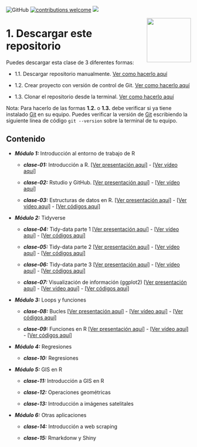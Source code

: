 ![GitHub](https://img.shields.io/github/license/taller-R/taller_r-202102) [![contributions welcome](https://img.shields.io/badge/contributions-welcome-brightgreen.svg?style=flat)](https://github.com/taller-R/taller_r-202102/issues) ![](https://img.shields.io/github/followers/taller-R?style=social)

<img src="https://avatars0.githubusercontent.com/u/69440432?s=400&u=96b3e58c713578b563d5c3d3c259f34965ac8e33&v=4" align="right" width=120 height=120 alt="" />

# 1. Descargar este repositorio

Puedes descargar esta clase de 3 diferentes formas:

- 1.1. Descargar repositorio manualmente. [Ver como hacerlo aquí](https://raw.githubusercontent.com/taller-R/clase_1/master/help/pics/download.gif)

- 1.2. Crear proyecto con versión de control de Git. [Ver como hacerlo aquí](https://raw.githubusercontent.com/taller-R/clase_1/master/help/pics/crear_proyecto.gif)

- 1.3. Clonar el repositorio desde la terminal. [Ver como hacerlo aquí](https://github.com/taller-R/Clase_1/blob/master/help/pics/terminal.gif)

Nota: Para hacerlo de las formas **1.2.** o **1.3.** debe verificar si ya tiene instalado [Git](https://git-scm.com/downloads) en su equipo. Puedes verificar la versión de [Git](https://git-scm.com/downloads) escribiendo la siguiente línea de código `git --version` sobre la terminal de tu equipo.

## Contenido

* ***Módulo 1:*** Introducción al entorno de trabajo de R

  + ***clase-01:*** Introducción a R. [[Ver presentación aquí]](https://lectures-r.gitlab.io/lecture_1/#/) - [[Ver vídeo aquí]](https://uniandes.sharepoint.com/sites/Section_20212029291/Documentos%20compartidos/General/Recordings/Clase%201-20210811_170740-Grabaci%C3%B3n%20de%20la%20reuni%C3%B3n.mp4?web=1)

  + ***clase-02:*** Rstudio y GitHub. [[Ver presentación aquí]](https://lectures-r.gitlab.io/lecture_2/#/) - [[Ver vídeo aquí]]()
  
  + ***clase-03:*** Estructuras de datos en R. [[Ver presentación aquí]](https://lectures-r.gitlab.io/lecture_3/#/) - [[Ver vídeo aquí]]() - [[Ver códigos aquí]](https://github.com/taller-R/data_r/tree/master/data_3)
  
* ***Módulo 2:*** Tidyverse

  + ***clase-04:*** Tidy-data parte 1 [[Ver presentación aquí]](https://lectures-r.gitlab.io/lecture_4/#/) - [[Ver vídeo aquí]]() - [[Ver códigos aquí]](https://github.com/taller-R/data_r/tree/master/data_4)

  + ***clase-05:*** Tidy-data parte 2 [[Ver presentación aquí]](https://lectures-r.gitlab.io/lecture_5/#/) - [[Ver vídeo aquí]]() - [[Ver códigos aquí]](https://github.com/taller-R/data_r/tree/master/data_5)

  + ***clase-06:*** Tidy-data parte 3 [[Ver presentación aquí]](https://lectures-r.gitlab.io/lecture_6/#/) - [[Ver vídeo aquí]]() - [[Ver códigos aquí]](https://github.com/taller-R/data_r/tree/master/data_6)

  + ***clase-07:*** Visualización de información (ggplot2) [[Ver presentación aquí]](https://lectures-r.gitlab.io/lecture_7/#/) - [[Ver vídeo aquí]]() - [[Ver códigos aquí]](https://github.com/taller-R/data_r/tree/master/data_7)

* ***Módulo 3:*** Loops y funciones

  + ***clase-08:*** Bucles [[Ver presentación aquí]](https://lectures-r.gitlab.io/lecture_8/#/) - [[Ver vídeo aquí]]() - [[Ver códigos aquí]](https://github.com/taller-R/data_r/tree/master/data_8)
  
  + ***clase-09:*** Funciones en R [[Ver presentación aquí]](https://lectures-r.gitlab.io/lecture_9/#/) - [[Ver vídeo aquí]]() - [[Ver códigos aquí]](https://github.com/taller-R/data_r/tree/master/data_9)

* ***Módulo 4:***  Regresiones
     
  + ***clase-10:*** Regresiones
  
* ***Módulo 5:*** GIS en R
    
  + ***clase-11:*** Introducción a GIS en R
  
  + ***clase-12:*** Operaciones geométricas
  
  + ***clase-13:*** Introducción a imágenes satelitales
  
* ***Módulo 6:*** Otras aplicaciones
   
  + ***clase-14:*** Introducción a web scraping

  + ***clase-15:*** Rmarkdonw y Shiny
  
